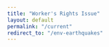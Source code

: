 ```yaml
---
title: "Worker's Rights Issue"
layout: default
permalink: "/current"
redirect_to: "/env-earthquakes"
---
```

